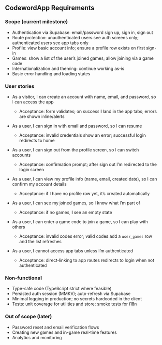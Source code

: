 ## CodewordApp Requirements

### Scope (current milestone)

- Authentication via Supabase: email/password sign up, sign in, sign out
- Route protection: unauthenticated users see auth screens only; authenticated users see app tabs only
- Profile: view basic account info; ensure a profile row exists on first sign-in
- Games: show a list of the user’s joined games; allow joining via a game code
- Internationalization and theming: continue working as-is
- Basic error handling and loading states

### User stories

- As a visitor, I can create an account with name, email, and password, so I can access the app
  - Acceptance: form validates; on success I land in the app tabs; errors are shown inline/alerts

- As a user, I can sign in with email and password, so I can resume
  - Acceptance: invalid credentials show an error; successful login redirects to home

- As a user, I can sign out from the profile screen, so I can switch accounts
  - Acceptance: confirmation prompt; after sign out I’m redirected to the login screen

- As a user, I can view my profile info (name, email, created date), so I can confirm my account details
  - Acceptance: if I have no profile row yet, it’s created automatically

- As a user, I can see my joined games, so I know what I’m part of
  - Acceptance: if no games, I see an empty state

- As a user, I can enter a game code to join a game, so I can play with others
  - Acceptance: invalid codes error; valid codes add a `user_games` row and the list refreshes

- As a user, I cannot access app tabs unless I’m authenticated
  - Acceptance: direct-linking to app routes redirects to login when not authenticated

### Non-functional

- Type-safe code (TypeScript strict where feasible)
- Persisted auth session (MMKV); auto-refresh via Supabase
- Minimal logging in production; no secrets hardcoded in the client
- Tests: unit coverage for utilities and store; smoke tests for i18n

### Out of scope (later)

- Password reset and email verification flows
- Creating new games and in-game real-time features
- Analytics and monitoring
